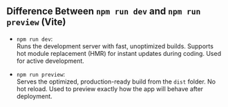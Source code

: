 ## Difference Between `npm run dev` and `npm run preview` (Vite)

- `npm run dev`:  
  Runs the development server with fast, unoptimized builds. Supports hot module replacement (HMR) for instant updates during coding. Used for active development.

- `npm run preview`:  
  Serves the optimized, production-ready build from the `dist` folder. No hot reload. Used to preview exactly how the app will behave after deployment.
